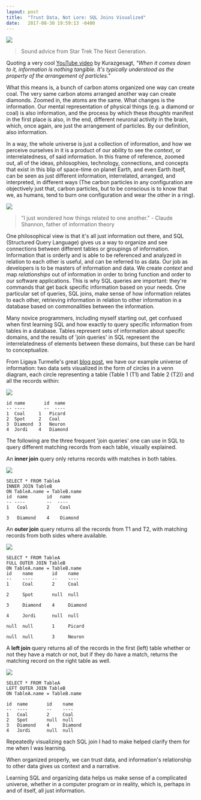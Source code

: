 ```yaml
---
layout: post
title:  "Trust Data, Not Lore: SQL Joins Visualized"
date:   2017-08-30 19:59:13 -0400
---
```


![](https://68.media.tumblr.com/52c04c960042f7e614e36fce0833f995/tumblr_oow3quxpdg1swxsyto2_500.jpg)
> Sound advice from Star Trek The Next Generation.

Quoting a very cool [YouTube video](https://www.youtube.com/watch?v=yWO-cvGETRQ) by Kurazgesagt, *"When it comes down to it, information is nothing tangible. It's typically understood as the property of the arrangement of particles."* 

What this means is, a bunch of carbon atoms organized one way can create coal. The very same carbon atoms arranged another way can create diamonds. Zoomed in, the atoms are the same. What changes is the information. Our mental representation of physical things (e.g. a diamond or coal) is also information, and the process by which these *thoughts* manifest in the first place is also, in the end, different neuronal activity in the brain, which, once again, are just the arrangement of particles. By our definition, also information. 

In a way, the whole universe is just a collection of information, and how we perceive ourselves in it is a product of our ability to see the *context*, or interrelatedness, of said information. In this frame of reference, zoomed out, all of the ideas, philosophies, technology, connections, and concepts that exist in this blip of space-time on planet Earth, and even Earth itself, can be seen as just different information, interrelated, arranged, and interpreted, in different ways (The carbon particles in any configuration are objectively just that, carbon particles, but to be conscious is to know that we, as humans, tend to burn one configuration and wear the other in a ring). 

![](http://www.nndb.com/people/934/000023865/claude-shannon-1-sized.jpg)

> "I just wondered how things related to one another." - Claude Shannon, father of information theory

One philosophical view is that it's all just information out there, and SQL (Structured Query Language) gives us a way to organize and see connections between different tables or groupings of information. Information that is orderly and is able to be referenced and analyzed in relation to each other is useful, and can be referred to as data. Our job as developers is to be masters of information and data. We create *context* and map *relationships* out of information in order to bring function and order to our software applications. This is why SQL queries are important: they're commands that get back specific information based on your needs. One particular set of queries, SQL joins, make sense of how information relates to each other, retrieving information in relation to other information in a database based on commonalities between the information.

Many novice programmers, including myself starting out, get confused when first learning SQL and how exactly to query specific information from tables in a database. Tables represent sets of information about specific domains, and the results of 'join queries' in SQL represent the interrelatedness of elements between these domains, but these can be hard to conceptualize.

From Ligaya Turmelle's great [blog post](http://www.khankennels.com/blog/index.php/archives/2007/04/20/getting-joins/), we have our example universe of information: two data sets visualized in the form of circles in a venn diagram, each circle representing a table (Table 1 (T1) and Table 2 (T2)) and all the records within:

![](http://www.khankennels.com/blog/wp-content/uploads/2007/04/basicvenn.png)

```
id name       id  name
-- ----       --  ----
1  Coal     1   Picard
2  Spot     2   Coal
3  Diamond  3   Neuron
4  Jordi    4   Diamond
```

The following are the three frequent 'join queries' one can use in SQL to query different matching records from each table, visually explained.

An **inner join** query only returns records with matches in both tables. 

![](http://www.khankennels.com/blog/wp-content/uploads/2007/04/venn1.png)

```
SELECT * FROM TableA
INNER JOIN TableB
ON TableA.name = TableB.name
id  name       id   name
-- ----        --  ----
1   Coal       2    Coal

3   Diamond    4    Diamond

```

An **outer join** query returns all the records from T1 and T2, with matching records from both sides where available.

![](http://www.khankennels.com/blog/wp-content/uploads/2007/04/outervenn.png)

```
SELECT * FROM TableA
FULL OUTER JOIN TableB
ON TableA.name = TableB.name
id    name       id    name
--    ----       --    ----
1     Coal       2     Coal

2     Spot       null  null

3     Diamond    4     Diamond

4     Jordi      null  null

null  null       1     Picard

null  null       3     Neuron
```

A **left join** query returns all of the records in the first (left) table whether or not they have a match or not, but if they do have a match, returns the matching record on the right table as well. 

![](http://www.khankennels.com/blog/wp-content/uploads/2007/04/left_venn.png)

```
SELECT * FROM TableA
LEFT OUTER JOIN TableB
ON TableA.name = TableB.name

id  name       id    name
--  ----       --    ----
1   Coal       2     Coal
2   Spot       null  null
3   Diamond    4     Diamond
4   Jordi      null  null
```

Repeatedly visualizing each SQL join I had to make helped clarify them for me when I was learning. 

When organized properly, we can trust data, and information's relationship to other data gives us context and a narrative. 

Learning SQL and organizing data helps us make sense of a complicated universe, whether in a computer program or in reality, which is, perhaps in and of itself, all just information. 
